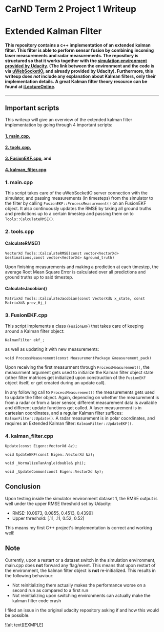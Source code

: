 # **CarND Term 2 Project 1 Writeup** 
# **Extended Kalman Filter** 

#### This repository contains a c++ implementation of an extended kalman filter. This filter is able to perform sensor fusion by combining incoming laser measurements and radar measurements. The repository is structured so that it works together with the [simulation environment provided by Udacity](https://github.com/udacity/self-driving-car-sim/releases). (The link between the environment and the code is via [uWebSocketIO](https://github.com/uNetworking/uWebSockets), and already provided by Udacity). Furthermore, this writeup does *not* include any explanation about Kalman filters, only their implementation details. A great Kalman filter theory resource can be found at [iLectureOnline](http://www.ilectureonline.com/lectures/subject/SPECIAL%20TOPICS/26/190).

---

## Important scripts

This writeup will give an overview of the extended kalman filter implementation by going through 4 important scripts:

#### [1. main.cpp](#main.cpp),
#### [2. tools.cpp](#2.-tools.cpp),
#### [3. FusionEKF.cpp](#3.-FusionEKF.cpp), and
#### [4. kalman_filter.cpp](#4.-kalman_filter.cpp)

### 1. main.cpp

This script takes care of the uWebSocketIO server connection with the simulator, and passing measurements (in timesteps) from the simulator to the filter by calling `FusionEKF::ProcessMeasurement()` on an FusionEKF object. It also continuously updates the RMSE by taking all ground truths and predictions up to a certain timestep and passing them on to `Tools::CalculateRMSE()`.

### 2. tools.cpp

#### CalculateRMSE()

    VectorXd Tools::CalculateRMSE(const vector<VectorXd> &estimations,const vector<VectorXd> &ground_truth)

Upon finishing measurements and making a prediction at each timestep, the average Root Mean Square Error is calculated over all predictions and ground truths up to said timestep.
    
#### CalculateJacobian()

    MatrixXd Tools::CalculateJacobian(const VectorXd& x_state, const MatrixXd& prev_Hj_)

### 3. FusionEKF.cpp

This script implements a class (`FusionEKF`) that takes care of keeping around a Kalman filter object:
    
    KalmanFilter ekf_;
as well as updating it with new measurements:

    void ProcessMeasurement(const MeasurementPackage &measurement_pack)

Upon receiving the first measurment through `ProcessMeasurement()`, the measurment argument gets used to initialize the Kalman filter object state (other filter matrices get initialized upon construction of the `FusionEKF` object itself, or get created during an update call).

In any following call to `ProcessMeasurement()` the measurements gets used to update the filter object. Again, depending on whether the measurement is from a radar or from a laser sensor, different measurement data is available and different update functions get called. A laser measurement is in cartesian coordinates, and a regular Kalman filter suffices: `KalmanFilter::Update()`. A radar measurement is in polar coordinates, and requires an Extended Kalman filter: `KalmanFilter::UpdateEKF()`.

### 4. kalman_filter.cpp


    Update(const Eigen::VectorXd &z);
    
    void UpdateEKF(const Eigen::VectorXd &z);
    
    void _NormalizeTanAngle(double& phi);
    
    void _UpdateCommon(const Eigen::VectorXd &y);

## Conclusion

Upon testing inside the simulator environment dataset 1, the RMSE output is well under the upper RMSE threshold set by Udacity:

* RMSE: [0.0973, 0.0855, 0.4513, 0.4399]
* Upper threshold: [.11, .11, 0.52, 0.52]

This means my first C++ project's implementation is correct and working well!

## Note

Currently, upon a restart or a dataset switch in the simulation environment, main.cpp does **not** forward any flag/event. This means that upon restart of the environment, the kalman filter object is **not** re-initialized. This results in the following behaviour:

* Not reinitializing them actually makes the performance worse on a second run as compared to a first run
* Not reinitializing upon switching environments can actually make the kalman filter code crash

I filed an issue in the original udacity repository asking if and how this would be possible.

![alt text][EXMPLE]

